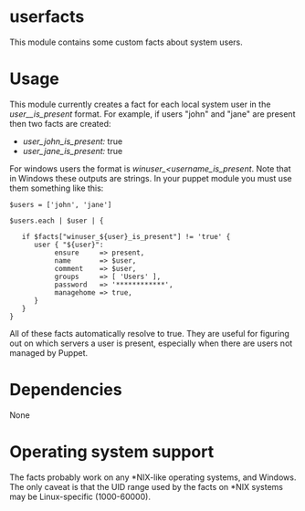 # userfacts

This module contains some custom facts about system users.

# Usage

This module currently creates a fact for each local system user in the *user_<username>_is_present* format. For example, if users "john" and "jane" are present then two facts are created:

* *user_john_is_present:* true
* *user_jane_is_present:* true

For windows users the format is *winuser_<username_is_present*. Note that in Windows these outputs are strings. In your puppet module you must use them something like
this:

    $users = ['john', 'jane']
    
    $users.each | $user | {
    
       if $facts["winuser_${user}_is_present"] != 'true' {
          user { "${user}":
          	   ensure     => present,
          	   name       => $user,
          	   comment    => $user,
          	   groups     => [ 'Users' ],
          	   password   => '************',
          	   managehome => true,
          }
       }
    }

All of these facts automatically resolve to true. They are useful for figuring out on which servers a user is present, especially when there are users not managed by Puppet.

# Dependencies

None

# Operating system support

The facts probably work on any *NIX-like operating systems, and Windows. The only caveat is that the UID range used by the facts on *NIX systems may be Linux-specific (1000-60000).
